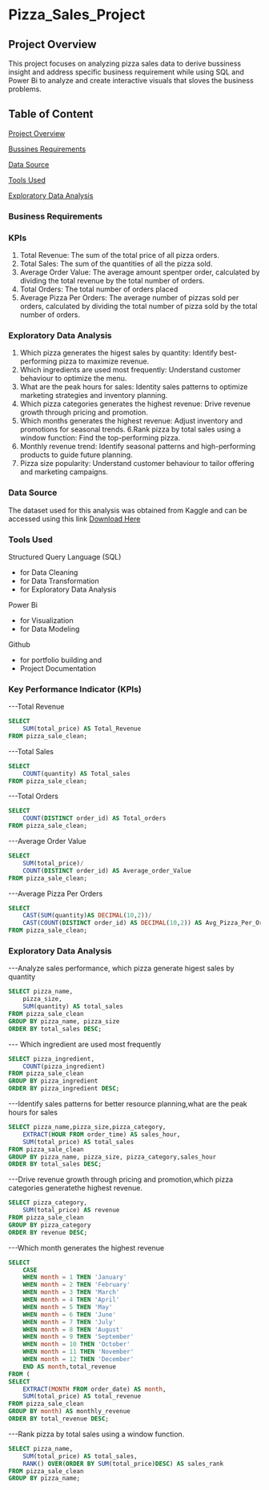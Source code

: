 # Pizza_Sales_Project
## Project Overview
This project focuses on analyzing pizza sales data to derive bussiness insight and address specific business requirement while using SQL and Power Bi to analyze and create interactive visuals that sloves the business problems.
## Table of Content
[Project Overview](#project-overview)

[Bussines Requirements](#bussines-requirements)

[Data Source](#data-source)

[Tools Used](#tools-used)

[Exploratory Data Analysis](#exploratory-data-analysis)

### Business Requirements
### KPIs
1. Total Revenue: The sum of the total price of all pizza orders. 
2. Total Sales: The sum of the quantities of all the pizza sold.
3. Average Order Value: The average amount spentper order, calculated by dividing the total revenue by the total number of orders.
4. Total Orders: The total number of orders placed
5. Average Pizza Per Orders: The average number of pizzas sold per orders, calculated by dividing the total number of pizza sold by the total number of orders.

### Exploratory Data Analysis
1. Which pizza generates the higest sales by quantity: Identify best-performing pizza to maximize revenue.
2. Which ingredients are used most frequently: Understand customer behaviour to optimize the menu.
3. What are the peak hours for sales: Identity sales patterns to optimize marketing strategies and inventory planning. 
4. Which pizza categories generates the highest revenue: Drive revenue growth through pricing and promotion.
5. Which months generates the highest revenue: Adjust inventory and promotions for seasonal trends.
6.Rank pizza by total sales using a window function: Find the top-performing pizza.
7. Monthly revenue trend: Identify seasonal patterns and high-performing products to guide future planning.
8. Pizza size popularity: Understand customer behaviour to tailor offering and marketing campaigns.

### Data Source 
The dataset used for this analysis was obtained from Kaggle and can be accessed using this link [Download Here](https://www.kaggle.com)

### Tools Used
Structured Query Language (SQL) 
- for Data Cleaning
- for Data Transformation
- for Exploratory Data Analysis

Power Bi
- for Visualization
- for Data Modeling

Github
- for portfolio building and
- Project Documentation

### Key Performance Indicator (KPIs)
---Total Revenue
```sql
SELECT
	SUM(total_price) AS Total_Revenue
FROM pizza_sale_clean;
```

---Total Sales
```sql
SELECT 
 	COUNT(quantity) AS Total_sales
FROM pizza_sale_clean;
```

---Total Orders
```sql
SELECT
 	COUNT(DISTINCT order_id) AS Total_orders
FROM pizza_sale_clean;
```

---Average Order Value
```sql
SELECT
	SUM(total_price)/
	COUNT(DISTINCT order_id) AS Average_order_Value
FROM pizza_sale_clean;
```

---Average Pizza Per Orders
```sql
SELECT
	CAST(SUM(quantity)AS DECIMAL(10,2))/
 	CAST(COUNT(DISTINCT order_id) AS DECIMAL(10,2)) AS Avg_Pizza_Per_Order
FROM pizza_sale_clean;
```


### Exploratory Data Analysis
---Analyze sales performance, which pizza generate higest sales by quantity
```Sql
SELECT pizza_name,
	pizza_size,
	SUM(quantity) AS total_sales
FROM pizza_sale_clean
GROUP BY pizza_name, pizza_size
ORDER BY total_sales DESC;
```

--- Which ingredient are used most frequently
```sql
SELECT pizza_ingredient,
	COUNT(pizza_ingredient) 
FROM pizza_sale_clean
GROUP BY pizza_ingredient
ORDER BY pizza_ingredient DESC;
```

---Identify sales patterns for better resource planning,what are the peak hours for sales
```sql
SELECT pizza_name,pizza_size,pizza_category,
	EXTRACT(HOUR FROM order_time) AS sales_hour,
	SUM(total_price) AS total_sales
FROM pizza_sale_clean
GROUP BY pizza_name, pizza_size, pizza_category,sales_hour
ORDER BY total_sales DESC;
```

---Drive revenue growth through pricing and promotion,which pizza categories generatethe highest revenue.
```sql
SELECT pizza_category,
	SUM(total_price) AS revenue
FROM pizza_sale_clean
GROUP BY pizza_category
ORDER BY revenue DESC;
```

---Which month generates the highest revenue
```sql
SELECT
	CASE
	WHEN month = 1 THEN 'January'
	WHEN month = 2 THEN 'February'
	WHEN month = 3 THEN 'March'
	WHEN month = 4 THEN 'April'
	WHEN month = 5 THEN 'May'
	WHEN month = 6 THEN 'June'
	WHEN month = 7 THEN 'July'
	WHEN month = 8 THEN 'August'
	WHEN month = 9 THEN 'September'
	WHEN month = 10 THEN 'October'
	WHEN month = 11 THEN 'November'
	WHEN month = 12 THEN 'December'
	END AS month,total_revenue
FROM (
SELECT 
	EXTRACT(MONTH FROM order_date) AS month,
	SUM(total_price) AS total_revenue
FROM pizza_sale_clean
GROUP BY month) AS monthly_revenue
ORDER BY total_revenue DESC;
```

---Rank pizza by total sales using a window function.
```sql
SELECT pizza_name,
	SUM(total_price) AS total_sales,
	RANK() OVER(ORDER BY SUM(total_price)DESC) AS sales_rank
FROM pizza_sale_clean
GROUP BY pizza_name;
```
